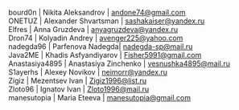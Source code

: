 bourd0n | Nikita Aleksandrov | andone74@gmail.com  
ONETUZ | Alexander Shvartsman | sashakaiser@yandex.ru  
Elfres | Anna Gruzdeva | anyagruzdeva@yandex.ru  
Dron74 | Kolyadin Andrey | avenger225@yahoo.com  
nadegda96 | Parfenova Nadegda| nadegda-sp@mail.ru  
Java2ME | Khadis Asfyandiyarov | Fisher5991@gmail.com  
Anastasiya4895 | Anastasiya Zinchenko | vesnushka4895@mail.ru  
S1ayerhs | Alexey Novikov | neimorr@yandex.ru  
Zigiz | Mezentsev Ivan | Zigiz1996@list.ru  
Zloto96 | Ignatov Ivan | Zloto1996@mail.ru  
manesutopia | Maria Eteeva | manesutopia@gmail.com
